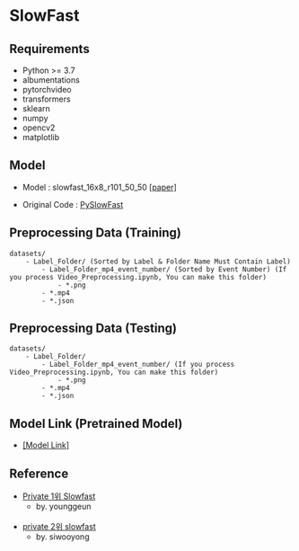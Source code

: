 # SlowFast

## Requirements

- Python >= 3.7
- albumentations
- pytorchvideo
- transformers
- sklearn
- numpy
- opencv2
- matplotlib

## Model

- Model : slowfast_16x8_r101_50_50   [[paper]](https://arxiv.org/pdf/1812.03982.pdf)

- Original Code : [PySlowFast](https://github.com/facebookresearch/SlowFast)

## Preprocessing Data (Training)

```
datasets/
	- Label_Folder/ (Sorted by Label & Folder Name Must Contain Label)
		- Label_Folder_mp4_event_number/ (Sorted by Event Number) (If you process Video_Preprocessing.ipynb, You can make this folder)
			- *.png
		- *.mp4
		- *.json
```
	
## Preprocessing Data (Testing)

```
datasets/
	- Label_Folder/
		- Label_Folder_mp4_event_number/ (If you process Video_Preprocessing.ipynb, You can make this folder)
			- *.png
		- *.mp4
		- *.json
```

## Model Link (Pretrained Model)

- [[Model Link]](https://drive.google.com/drive/folders/1bzlFKdf9zc0jKvizE63XDPIVhRraeFnp?usp=sharing)

## Reference

- [Private 1위 Slowfast](https://www.dacon.io/competitions/official/235806/codeshare/3635?page=1&dtype=recent)<br>
	- by. younggeun
	<br>
- [private 2위 slowfast](https://www.dacon.io/competitions/official/235806/codeshare/3640?page=1&dtype=recent)<br>
	- by. siwooyong
